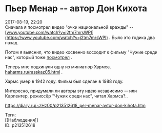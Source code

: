 Пьер Менар -- автор Дон Кихота
===============================

   
 2017-08-19, 22:20   
  Сначала я посмотрел видео "очки национальной вражды" --  [www.youtube.com/watch?v=j2tm7mrsWPI](https://www.youtube.com/watch?v=j2tm7mrsWPI)  . Было это годика два назад.   
   
 Потом я выяснил, что видео косвенно восходит к фильму "Чужие среди нас", который тоже  [посмотрел](They%20Live%20%20Чужие%20среди%20нас%20(1988))  .   
   
 Теперь мне подкинули одну из миниатюр Хармса.  [haharms.ru/rasskaz05.html](http://haharms.ru/rasskaz05.html)  .   
   
 Хармс умер в 1942 году. Фильм был сделан в 1988 году.   
   
 Интересно, придумали ли авторы эту идею независимо -- или Карпентер, режиссёр "Чужих среди нас", читал Хармса?..   
    
 <https://diary.ru/~zHz00/p213512618_per-menar-avtor-don-kihota.htm>   
   
 Теги:   
 [[Наблюдения]]   
 ID: p213512618